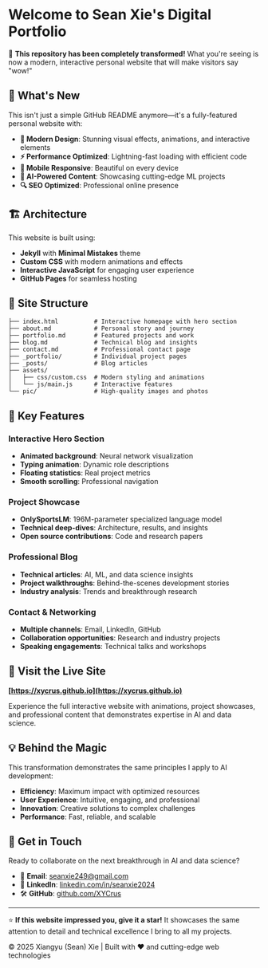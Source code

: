 # Welcome to Sean Xie's Digital Portfolio

🚀 **This repository has been completely transformed!** What you're seeing is now a modern, interactive personal website that will make visitors say "wow!"

## 🌟 What's New

This isn't just a simple GitHub README anymore—it's a fully-featured personal website with:

- **🎨 Modern Design**: Stunning visual effects, animations, and interactive elements
- **⚡ Performance Optimized**: Lightning-fast loading with efficient code
- **📱 Mobile Responsive**: Beautiful on every device
- **🧠 AI-Powered Content**: Showcasing cutting-edge ML projects
- **🔍 SEO Optimized**: Professional online presence

## 🏗️ Architecture

This website is built using:
- **Jekyll** with **Minimal Mistakes** theme
- **Custom CSS** with modern animations and effects  
- **Interactive JavaScript** for engaging user experience
- **GitHub Pages** for seamless hosting

## 📂 Site Structure

```
├── index.html          # Interactive homepage with hero section
├── about.md            # Personal story and journey
├── portfolio.md        # Featured projects and work
├── blog.md             # Technical blog and insights
├── contact.md          # Professional contact page
├── _portfolio/         # Individual project pages
├── _posts/             # Blog articles
├── assets/
│   ├── css/custom.css  # Modern styling and animations
│   └── js/main.js      # Interactive features
└── pic/                # High-quality images and photos
```

## 🎯 Key Features

### Interactive Hero Section
- **Animated background**: Neural network visualization
- **Typing animation**: Dynamic role descriptions
- **Floating statistics**: Real project metrics
- **Smooth scrolling**: Professional navigation

### Project Showcase
- **OnlySportsLM**: 196M-parameter specialized language model
- **Technical deep-dives**: Architecture, results, and insights
- **Open source contributions**: Code and research papers

### Professional Blog
- **Technical articles**: AI, ML, and data science insights
- **Project walkthroughs**: Behind-the-scenes development stories
- **Industry analysis**: Trends and breakthrough research

### Contact & Networking
- **Multiple channels**: Email, LinkedIn, GitHub
- **Collaboration opportunities**: Research and industry projects
- **Speaking engagements**: Technical talks and workshops

## 🚀 Visit the Live Site

**[https://xycrus.github.io](https://xycrus.github.io)**

Experience the full interactive website with animations, project showcases, and professional content that demonstrates expertise in AI and data science.

## 💡 Behind the Magic

This transformation demonstrates the same principles I apply to AI development:
- **Efficiency**: Maximum impact with optimized resources
- **User Experience**: Intuitive, engaging, and professional
- **Innovation**: Creative solutions to complex challenges
- **Performance**: Fast, reliable, and scalable

## 🤝 Get in Touch

Ready to collaborate on the next breakthrough in AI and data science?

- 📧 **Email**: [seanxie249@gmail.com](mailto:seanxie249@gmail.com)
- 💼 **LinkedIn**: [linkedin.com/in/seanxie2024](https://linkedin.com/in/seanxie2024)
- 🛠️ **GitHub**: [github.com/XYCrus](https://github.com/XYCrus)

---

⭐ **If this website impressed you, give it a star!** It showcases the same attention to detail and technical excellence I bring to all my projects.

© 2025 Xiangyu (Sean) Xie | Built with ❤️ and cutting-edge web technologies